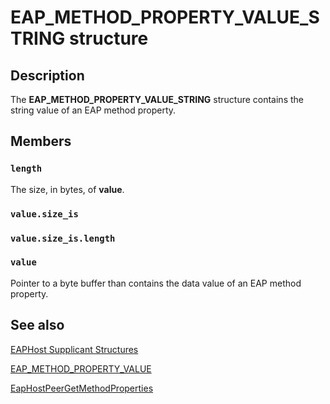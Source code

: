 # EAP_METHOD_PROPERTY_VALUE_STRING structure

## Description

The **EAP_METHOD_PROPERTY_VALUE_STRING** structure contains the string value of an EAP method property.

## Members

### `length`

The size, in bytes, of **value**.

### `value.size_is`

### `value.size_is.length`

### `value`

Pointer to a byte buffer than contains the data value of an EAP method property.

## See also

[EAPHost Supplicant Structures](https://learn.microsoft.com/windows/win32/eaphost/eap-host-supplicant-structures)

[EAP_METHOD_PROPERTY_VALUE](https://learn.microsoft.com/previous-versions/windows/desktop/api/eaptypes/ns-eaptypes-eap_method_property_value)

[EapHostPeerGetMethodProperties](https://learn.microsoft.com/previous-versions/windows/desktop/api/eaphostpeerconfigapis/nf-eaphostpeerconfigapis-eaphostpeergetmethodproperties)